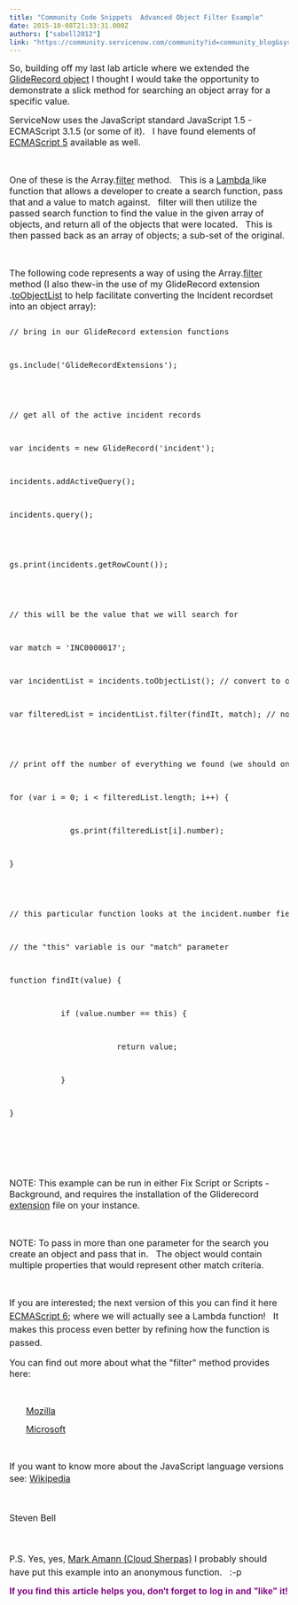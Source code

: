 ```yaml
---
title: "Community Code Snippets  Advanced Object Filter Example"
date: 2015-10-08T21:33:31.000Z
authors: ["sabell2012"]
link: "https://community.servicenow.com/community?id=community_blog&sys_id=50bde6a9dbd0dbc01dcaf3231f96193d"
---
```

<p><span style="font-size: 12pt;">So, building off my last lab article where we extended the <a title="" _jive_internal="true" href="/groups/servicenow-user-group-us-tx-north-texas/blog/2015/10/06/mini-lab-extending-the-gliderecord-object">GlideRecord object</a> I thought I would take the opportunity to demonstrate a slick method for searching an object array for a specific value.</span></p><p></p><p><span style="font-size: 12pt;">ServiceNow uses the JavaScript standard JavaScript 1.5 - ECMAScript 3.1.5 (or some of it).   I have found elements of <a title="w.ecma-international.org/ecma-262/5.1/" href="http://www.ecma-international.org/ecma-262/5.1/">ECMAScript 5</a> available as well.   </span></p><p><span style="font-size: 12pt;"><br/></span></p><p><span style="font-size: 12pt;">One of these is the Array.<a title="eveloper.mozilla.org/en-US/docs/Web/JavaScript/Reference/Global_Objects/Array/filter" href="https://developer.mozilla.org/en-US/docs/Web/JavaScript/Reference/Global_Objects/Array/filter" style="font-size: 16px;">filter</a> method.   This is a <a title="n.wikipedia.org/wiki/Anonymous_function#C.23" href="https://en.wikipedia.org/wiki/Anonymous_function#C.23">Lambda </a>like function that allows a developer to create a search function, pass that and a value to match against.   filter will then utilize the passed search function to find the value in the given array of objects, and return all of the objects that were located.   This is then passed back as an array of objects; a sub-set of the original.</span></p><p><span style="font-size: 12pt;"><br/></span></p><p><span style="font-size: 12pt;">The following code represents a way of using the Array.<a title="eveloper.mozilla.org/en-US/docs/Web/JavaScript/Reference/Global_Objects/Array/filter" href="https://developer.mozilla.org/en-US/docs/Web/JavaScript/Reference/Global_Objects/Array/filter" style="font-size: 16px;">filter</a> method (I also thew-in the use of my GlideRecord extension .<a title="" _jive_internal="true" href="/groups/servicenow-user-group-us-tx-north-texas/blog/2015/10/06/mini-lab-extending-the-gliderecord-object">toObjectList</a> to help facilitate converting the Incident recordset into an object array):<br/></span></p><p></p><pre __default_attr="javascript" __jive_macro_name="code" class="jive_text_macro jive_macro_code _jivemacro_uid_14443167813877517" jivemacro_uid="_14443167813877517">
<p>// bring in our GlideRecord extension functions</p>
<p>gs.include('GlideRecordExtensions');</p>
<p></p>
<p>// get all of the active incident records</p>
<p>var incidents = new GlideRecord('incident');</p>
<p>incidents.addActiveQuery();</p>
<p>incidents.query();</p>
<p></p>
<p>gs.print(incidents.getRowCount());</p>
<p></p>
<p>// this will be the value that we will search for</p>
<p>var match = 'INC0000017';</p>
<p>var incidentList = incidents.toObjectList(); // convert to object array</p>
<p>var filteredList = incidentList.filter(findIt, match); // now find it!</p>
<p></p>
<p>// print off the number of everything we found (we should only have one match)</p>
<p>for (var i = 0; i &lt; filteredList.length; i++) {</p>
<p>             gs.print(filteredList[i].number);</p>
<p>}</p>
<p></p>
<p>// this particular function looks at the incident.number field</p>
<p>// the "this" variable is our "match" parameter</p>
<p>function findIt(value) {</p>
<p>           if (value.number == this) {</p>
<p>                       return value;</p>
<p>           }</p>
<p>}</p>



</pre><p><span style="font-size: 12pt;"><br/></span></p><p><span style="font-size: 12pt;">NOTE: This example can be run in either Fix Script or Scripts - Background, and requires the installation of the Gliderecord <a title="" _jive_internal="true" href="/groups/servicenow-user-group-us-tx-north-texas/blog/2015/10/06/mini-lab-extending-the-gliderecord-object">extension</a> file on your instance.</span></p><p style="font-size: 13.3333px;"><span style="font-size: 12pt;"><br/></span></p><p style="font-size: 13.3333px;"><span style="font-size: 12pt;">NOTE: To pass in more than one parameter for the search you create an object and pass that in.   The object would contain multiple properties that would represent other match criteria.</span></p><p style="font-size: 13.3333px;"><span style="font-size: 12pt;"><br/></span></p><p style="font-size: 13.3333px;"><span style="font-size: 12pt; line-height: 1.5em;">If you are interested; the next version of this you can find it here </span><a title="6-features.org/#ArrayElementFinding" href="http://es6-features.org/#ArrayElementFinding" style="font-size: 12pt; line-height: 1.5em;">ECMAScript 6</a><span style="font-size: 12pt; line-height: 1.5em;">; where we will actually see a Lambda function!   It makes this process even better by refining how the function is passed.   </span></p><p></p><p style="font-size: 13.3333px;"><span style="font-size: 12pt;">You can find out more about what the "filter" method provides here:</span></p><p style="font-size: 13.3333px;"><span style="font-size: 12pt;"><br/></span></p><p style="font-size: 13.3333px; padding-left: 30px;"><span style="font-size: 12pt;"><a title="eveloper.mozilla.org/en-US/docs/Web/JavaScript/Reference/Global_Objects/Array/filter" href="https://developer.mozilla.org/en-US/docs/Web/JavaScript/Reference/Global_Objects/Array/filter">Mozilla</a></span></p><p style="font-size: 13.3333px; padding-left: 30px;"><span style="font-size: 12pt;"><a title="sdn.microsoft.com/en-us/library/ff679973(v=vs.94).aspx" href="https://msdn.microsoft.com/en-us/library/ff679973(v=vs.94).aspx">Microsoft</a></span></p><p style="font-size: 13.3333px;"><span style="font-size: 12pt;"><br/></span></p><p style="font-size: 13.3333px;"><span style="font-size: 12pt;">If you want to know more about the JavaScript language versions see: </span><a title="n.wikipedia.org/wiki/JavaScript" href="https://en.wikipedia.org/wiki/JavaScript" style="font-size: 12pt; line-height: 1.5em;">Wikipedia</a></p><p style="font-size: 13.3333px;"><span style="font-size: 12pt;"><br/></span></p><p style="font-size: 13.3333px;"><span style="font-size: 12pt; line-height: 1.5em;">Steven Bell</span></p><p style="font-size: 13.3333px;"><span style="font-size: 12pt; line-height: 1.5em;"><br/></span></p><p style="font-size: 13.3333px;"><span style="font-size: 12pt; line-height: 1.5em;">P.S. Yes, yes, <a title="Mark Amann (Cloud Sherpas)" __default_attr="2845" __jive_macro_name="user" class="jive_macro_user jive_macro" data-objecttype="3" data-orig-content="Mark Amann (Cloud Sherpas)" href="/community?id=community_user_profile&user=14625269dbd81fc09c9ffb651f9619eb">Mark Amann (Cloud Sherpas)</a> I probably should have put this example into an anonymous function.   :-p<br/></span></p><p></p><p></p><p><span style="color: #800080; font-size: 16px; font-family: arial, sans-serif;"><strong>If you find this article helps you, don't forget to log in and "like" it! </strong></span></p>